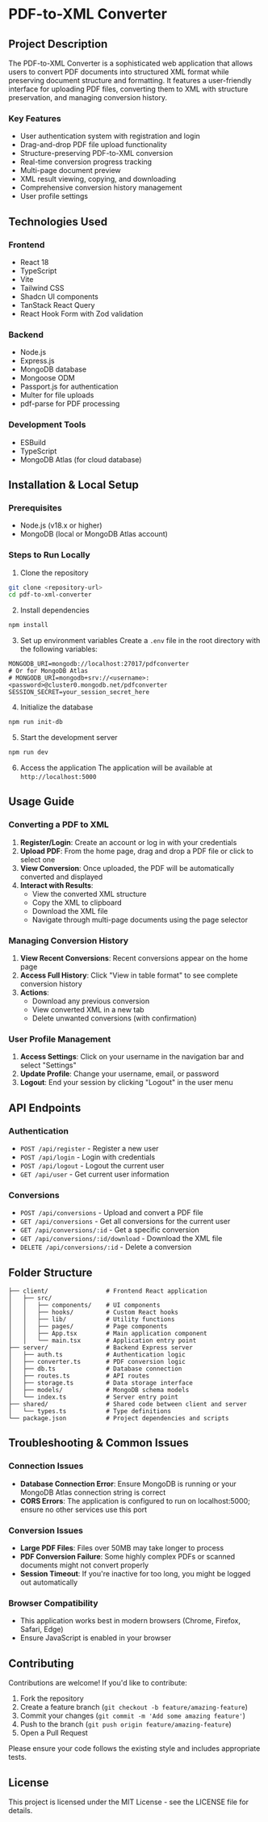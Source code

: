 # PDF-to-XML Converter

## Project Description

The PDF-to-XML Converter is a sophisticated web application that allows users to convert PDF documents into structured XML format while preserving document structure and formatting. It features a user-friendly interface for uploading PDF files, converting them to XML with structure preservation, and managing conversion history.

### Key Features

- User authentication system with registration and login
- Drag-and-drop PDF file upload functionality
- Structure-preserving PDF-to-XML conversion
- Real-time conversion progress tracking
- Multi-page document preview
- XML result viewing, copying, and downloading
- Comprehensive conversion history management
- User profile settings

## Technologies Used

### Frontend
- React 18
- TypeScript
- Vite
- Tailwind CSS
- Shadcn UI components
- TanStack React Query
- React Hook Form with Zod validation

### Backend
- Node.js
- Express.js
- MongoDB database
- Mongoose ODM
- Passport.js for authentication
- Multer for file uploads
- pdf-parse for PDF processing

### Development Tools
- ESBuild
- TypeScript
- MongoDB Atlas (for cloud database)

## Installation & Local Setup

### Prerequisites
- Node.js (v18.x or higher)
- MongoDB (local or MongoDB Atlas account)

### Steps to Run Locally

1. Clone the repository
```sh
git clone <repository-url>
cd pdf-to-xml-converter
```

2. Install dependencies
```sh
npm install
```

3. Set up environment variables
Create a `.env` file in the root directory with the following variables:
```
MONGODB_URI=mongodb://localhost:27017/pdfconverter
# Or for MongoDB Atlas
# MONGODB_URI=mongodb+srv://<username>:<password>@cluster0.mongodb.net/pdfconverter
SESSION_SECRET=your_session_secret_here
```

4. Initialize the database
```sh
npm run init-db
```

5. Start the development server
```sh
npm run dev
```

6. Access the application
The application will be available at `http://localhost:5000`

## Usage Guide

### Converting a PDF to XML

1. **Register/Login**: Create an account or log in with your credentials
2. **Upload PDF**: From the home page, drag and drop a PDF file or click to select one
3. **View Conversion**: Once uploaded, the PDF will be automatically converted and displayed
4. **Interact with Results**: 
   - View the converted XML structure
   - Copy the XML to clipboard
   - Download the XML file
   - Navigate through multi-page documents using the page selector

### Managing Conversion History

1. **View Recent Conversions**: Recent conversions appear on the home page
2. **Access Full History**: Click "View in table format" to see complete conversion history
3. **Actions**:
   - Download any previous conversion
   - View converted XML in a new tab
   - Delete unwanted conversions (with confirmation)

### User Profile Management

1. **Access Settings**: Click on your username in the navigation bar and select "Settings"
2. **Update Profile**: Change your username, email, or password
3. **Logout**: End your session by clicking "Logout" in the user menu

## API Endpoints

### Authentication
- `POST /api/register` - Register a new user
- `POST /api/login` - Login with credentials
- `POST /api/logout` - Logout the current user
- `GET /api/user` - Get current user information

### Conversions
- `POST /api/conversions` - Upload and convert a PDF file
- `GET /api/conversions` - Get all conversions for the current user
- `GET /api/conversions/:id` - Get a specific conversion
- `GET /api/conversions/:id/download` - Download the XML file
- `DELETE /api/conversions/:id` - Delete a conversion

## Folder Structure

```
├── client/                # Frontend React application
│   ├── src/
│   │   ├── components/    # UI components
│   │   ├── hooks/         # Custom React hooks
│   │   ├── lib/           # Utility functions
│   │   ├── pages/         # Page components
│   │   ├── App.tsx        # Main application component
│   │   └── main.tsx       # Application entry point
├── server/                # Backend Express server
│   ├── auth.ts            # Authentication logic
│   ├── converter.ts       # PDF conversion logic
│   ├── db.ts              # Database connection
│   ├── routes.ts          # API routes
│   ├── storage.ts         # Data storage interface
│   ├── models/            # MongoDB schema models
│   └── index.ts           # Server entry point
├── shared/                # Shared code between client and server
│   └── types.ts           # Type definitions
└── package.json           # Project dependencies and scripts
```

## Troubleshooting & Common Issues

### Connection Issues
- **Database Connection Error**: Ensure MongoDB is running or your MongoDB Atlas connection string is correct
- **CORS Errors**: The application is configured to run on localhost:5000; ensure no other services use this port

### Conversion Issues
- **Large PDF Files**: Files over 50MB may take longer to process
- **PDF Conversion Failure**: Some highly complex PDFs or scanned documents might not convert properly
- **Session Timeout**: If you're inactive for too long, you might be logged out automatically

### Browser Compatibility
- This application works best in modern browsers (Chrome, Firefox, Safari, Edge)
- Ensure JavaScript is enabled in your browser

## Contributing

Contributions are welcome! If you'd like to contribute:

1. Fork the repository
2. Create a feature branch (`git checkout -b feature/amazing-feature`)
3. Commit your changes (`git commit -m 'Add some amazing feature'`)
4. Push to the branch (`git push origin feature/amazing-feature`)
5. Open a Pull Request

Please ensure your code follows the existing style and includes appropriate tests.

## License

This project is licensed under the MIT License - see the LICENSE file for details.